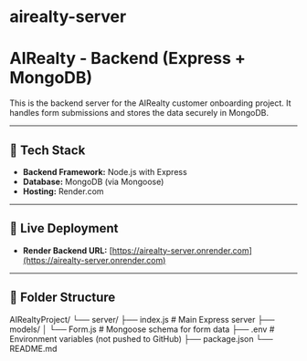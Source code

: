 # airealty-server


# AIRealty - Backend (Express + MongoDB)

This is the backend server for the AIRealty customer onboarding project. It handles form submissions and stores the data securely in MongoDB.

---

## 🔧 Tech Stack

- **Backend Framework:** Node.js with Express
- **Database:** MongoDB (via Mongoose)
- **Hosting:** Render.com

---

## 🔗 Live Deployment

- **Render Backend URL:** [https://airealty-server.onrender.com](https://airealty-server.onrender.com)

---

## 📂 Folder Structure
AIRealtyProject/
└── server/
├── index.js # Main Express server
├── models/
│ └── Form.js # Mongoose schema for form data
├── .env # Environment variables (not pushed to GitHub)
├── package.json
└── README.md
